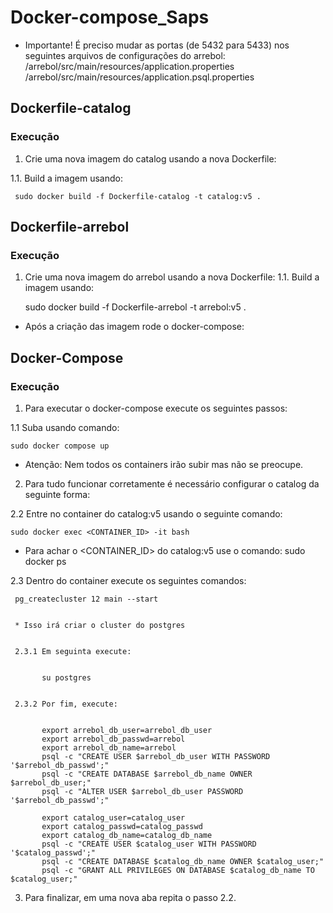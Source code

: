 # Docker-compose_Saps

* Importante! É preciso mudar as portas (de 5432 para 5433) nos seguintes arquivos de configurações do arrebol:
  /arrebol/src/main/resources/application.properties
  /arrebol/src/main/resources/application.psql.properties


## Dockerfile-catalog
### Execução
1. Crie uma nova imagem do catalog usando a nova Dockerfile:

 1.1. Build a imagem usando:


     sudo docker build -f Dockerfile-catalog -t catalog:v5 .
     
## Dockerfile-arrebol
### Execução
1. Crie uma nova imagem do arrebol usando a nova Dockerfile:
 1.1. Build a imagem usando:

     sudo docker build -f Dockerfile-arrebol -t arrebol:v5 .

* Após a criação das imagem rode o docker-compose:

## Docker-Compose
### Execução
1. Para executar o docker-compose execute os seguintes passos:

 1.1 Suba usando comando:
    
    
    sudo docker compose up
   
* Atenção: Nem todos os containers irão subir mas não se preocupe.

2. Para tudo funcionar corretamente é necessário configurar o catalog da seguinte forma:

 2.2 Entre no container do catalog:v5 usando o seguinte comando:
 
 
    sudo docker exec <CONTAINER_ID> -it bash
  
  * Para achar o <CONTAINER_ID> do catalog:v5 use o comando: sudo docker ps
    
 2.3 Dentro do container execute os seguintes comandos:
 
 
     pg_createcluster 12 main --start
     
     
     * Isso irá criar o cluster do postgres
     
     
     2.3.1 Em seguinta execute:
     
     
           su postgres
           
           
     2.3.2 Por fim, execute:
           
           
           export arrebol_db_user=arrebol_db_user
           export arrebol_db_passwd=arrebol
           export arrebol_db_name=arrebol
           psql -c "CREATE USER $arrebol_db_user WITH PASSWORD '$arrebol_db_passwd';"
           psql -c "CREATE DATABASE $arrebol_db_name OWNER $arrebol_db_user;"
           psql -c "ALTER USER $arrebol_db_user PASSWORD '$arrebol_db_passwd';"

           export catalog_user=catalog_user
           export catalog_passwd=catalog_passwd
           export catalog_db_name=catalog_db_name
           psql -c "CREATE USER $catalog_user WITH PASSWORD '$catalog_passwd';"
           psql -c "CREATE DATABASE $catalog_db_name OWNER $catalog_user;"
           psql -c "GRANT ALL PRIVILEGES ON DATABASE $catalog_db_name TO $catalog_user;"


3. Para finalizar, em uma nova aba repita o passo 2.2.
